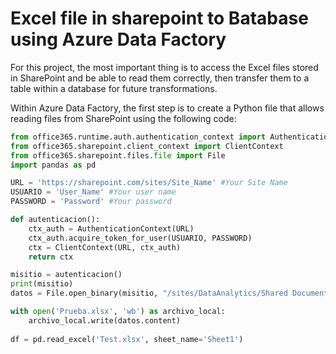 # Excel file in sharepoint to Batabase using Azure Data Factory

For this project, the most important thing is to access the Excel files stored in SharePoint and be able to read them correctly, then transfer them to a table within a database for future transformations.

Within Azure Data Factory, the first step is to create a Python file that allows reading files from SharePoint using the following code:



```python
from office365.runtime.auth.authentication_context import AuthenticationContext
from office365.sharepoint.client_context import ClientContext
from office365.sharepoint.files.file import File
import pandas as pd

URL = 'https://sharepoint.com/sites/Site_Name' #Your Site Name
USUARIO = 'User_Name' #Your user name
PASSWORD = 'Password' #Your password

def autenticacion():
    ctx_auth = AuthenticationContext(URL)
    ctx_auth.acquire_token_for_user(USUARIO, PASSWORD)  
    ctx = ClientContext(URL, ctx_auth)
    return ctx

misitio = autenticacion()
print(misitio)
datos = File.open_binary(misitio, "/sites/DataAnalytics/Shared Documents/File/Test.xlsx") #Your file

with open('Prueba.xlsx', 'wb') as archivo_local:
    archivo_local.write(datos.content)
   
df = pd.read_excel('Test.xlsx', sheet_name='Sheet1')
